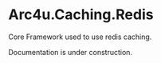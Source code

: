 # Arc4u.Caching.Redis

Core Framework used to use redis caching.

Documentation is under construction.
